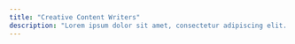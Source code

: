 ```yaml
---
title: "Creative Content Writers"
description: "Lorem ipsum dolor sit amet, consectetur adipiscing elit. Facilisis sagittis bibendum facilisis vitae morbi praesent. Sed volutpat diam vestibulum maecenas ac lectus sit. Tellus et commodo consectetur nulla. Gravida sem diam id porttitor viverra."
---
```

